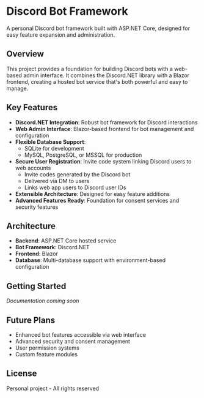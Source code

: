 # Discord Bot Framework

A personal Discord bot framework built with ASP.NET Core, designed for easy feature expansion and administration.

## Overview

This project provides a foundation for building Discord bots with a web-based admin interface. It combines the Discord.NET library with a Blazor frontend, creating a hosted bot service that's both powerful and easy to manage.

## Key Features

- **Discord.NET Integration**: Robust bot framework for Discord interactions
- **Web Admin Interface**: Blazor-based frontend for bot management and configuration
- **Flexible Database Support**:
  - SQLite for development
  - MySQL, PostgreSQL, or MSSQL for production
- **Secure User Registration**: Invite code system linking Discord users to web accounts
  - Invite codes generated by the Discord bot
  - Delivered via DM to users
  - Links web app users to Discord user IDs
- **Extensible Architecture**: Designed for easy feature additions
- **Advanced Features Ready**: Foundation for consent services and security features

## Architecture

- **Backend**: ASP.NET Core hosted service
- **Bot Framework**: Discord.NET
- **Frontend**: Blazor
- **Database**: Multi-database support with environment-based configuration

## Getting Started

*Documentation coming soon*

## Future Plans

- Enhanced bot features accessible via web interface
- Advanced security and consent management
- User permission systems
- Custom feature modules

## License

Personal project - All rights reserved